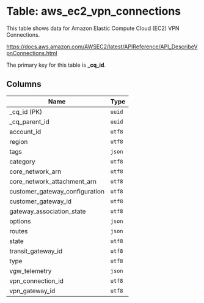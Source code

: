 # Table: aws_ec2_vpn_connections

This table shows data for Amazon Elastic Compute Cloud (EC2) VPN Connections.

https://docs.aws.amazon.com/AWSEC2/latest/APIReference/API_DescribeVpnConnections.html

The primary key for this table is **_cq_id**.

## Columns

| Name          | Type          |
| ------------- | ------------- |
|_cq_id (PK)|`uuid`|
|_cq_parent_id|`uuid`|
|account_id|`utf8`|
|region|`utf8`|
|tags|`json`|
|category|`utf8`|
|core_network_arn|`utf8`|
|core_network_attachment_arn|`utf8`|
|customer_gateway_configuration|`utf8`|
|customer_gateway_id|`utf8`|
|gateway_association_state|`utf8`|
|options|`json`|
|routes|`json`|
|state|`utf8`|
|transit_gateway_id|`utf8`|
|type|`utf8`|
|vgw_telemetry|`json`|
|vpn_connection_id|`utf8`|
|vpn_gateway_id|`utf8`|